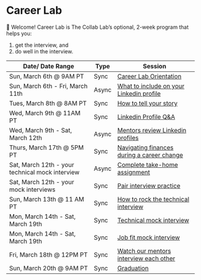 # Career Lab

👋 Welcome! Career Lab is The Collab Lab’s optional, 2-week program that helps you:

1. get the interview, and
2. do well in the interview.

| Date/ Date Range                            | Type  | Session                                                                                                  |
|---------------------------------------------| ----- | -------------------------------------------------------------------------------------------------------- |
| Sun, March 6th @ 9AM PT                                 | Sync  | [Career Lab Orientation](./session-docs/orientation.md)                                                  |
| Sun, March 6th - Fri, March 11th                   | Async | [What to include on your Linkedin profile](./session-docs/what-to-include-on-linkedin.md)                |
| Tues, March 8th @ 8AM PT                                | Sync  | [How to tell your story](./session-docs/how-to-tell-your-story.md)                                       |
| Wed, March 9th @ 11AM PT                                 | Sync  | [Linkedin Profile Q&A](./session-docs/linkedin-qanda.md)                                                 |
| Wed, March 9th - Sat, March 12th                     | Async | [Mentors review Linkedin profiles](./session-docs/mentor-linkedin-review.md)                             |
| Thurs, March 17th @ 5PM PT                               | Sync  | [Navigating finances during a career change](./session-docs/navigating-finances-during-career-change.md) |
| Sat, March 12th - your technical mock interview | Async | [Complete take-home assignment](./session-docs/complete-take-home-assignment.md)                          |
| Sat, March 12th - your mock interviews          | Sync  | [Pair interview practice](./session-docs/pair-interview-practice.md)                                     |
| Sun, March 13th @ 11 AM PT                                 | Sync  | [How to rock the technical interview](./session-docs/rock-the-technical-interview.md)                    |
| Mon, March 14th - Sat, March 19th                    | Sync  | [Technical mock interview](./session-docs/mock-interview-technical.md)                                   |
| Mon, March 14th - Sat, March 19th                    | Sync  | [Job fit mock interview](./session-docs/mock-interview-job-fit.md)                                       |
| Fri, March 18th @ 12PM PT                              | Sync  | [Watch our mentors interview each other](./session-docs/watch-mentors-interview.md)                      |
| Sun, March 20th @ 9AM PT                                 | Sync  | [Graduation](./session-docs/graduation.md)                                                               |
